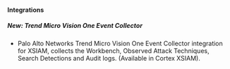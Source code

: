 
#### Integrations

##### New: Trend Micro Vision One Event Collector

- Palo Alto Networks Trend Micro Vision One Event Collector integration for XSIAM, collects the Workbench, Observed Attack Techniques, Search Detections and Audit logs. (Available in Cortex XSIAM).
